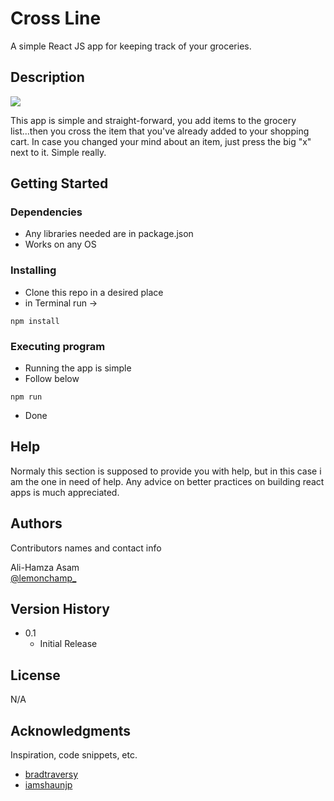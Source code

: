 # Cross Line

A simple React JS app for keeping track of your groceries.

## Description

<img align="center" src="https://i.imgur.com/oGziR43.png">

This app is simple and straight-forward, you add items to the grocery list...then you cross the item that you've already added to your shopping cart. In case you changed your mind about an item, just press the big "x" next to it. Simple really.

## Getting Started

### Dependencies

* Any libraries needed are in package.json
* Works on any OS

### Installing

* Clone this repo in a desired place
* in Terminal run -> 
```
npm install
```

### Executing program

* Running the app is simple
* Follow below
```
npm run
```
* Done

## Help

Normaly this section is supposed to provide you with help, but in this case i am the one in need of help.
Any advice on better practices on building react apps is much appreciated.


## Authors

Contributors names and contact info

Ali-Hamza Asam  
[@lemonchamp_](https://twitter.com/lemonchamp_)

## Version History

* 0.1
    * Initial Release

## License

N/A

## Acknowledgments

Inspiration, code snippets, etc.
* [bradtraversy](https://github.com/bradtraversy/react-crash-2021)
* [iamshaunjp](https://github.com/iamshaunjp/Complete-React-Tutorial)